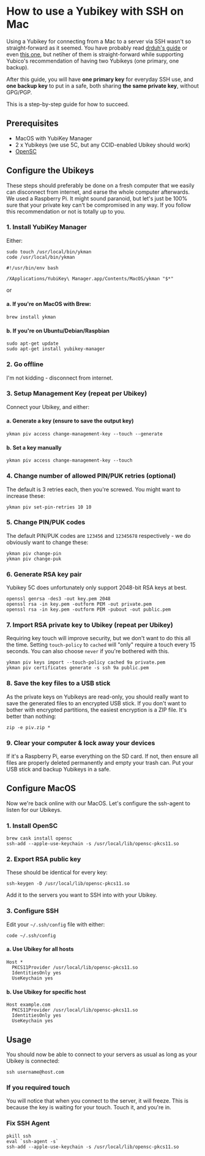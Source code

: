 # How to use a Yubikey with SSH on Mac
Using a Yubikey for connecting from a Mac to a server via SSH wasn't so straight-forward as it seemed. You have probably read [drduh's guide](https://github.com/drduh/YubiKey-Guide) or even [this one](https://github.com/jamesog/yubikey-ssh), but netiher of them is straight-forward while supporting Yubico's recommendation of having two Yubikeys (one primary, one backup).

After this guide, you will have **one primary key** for everyday SSH use, and **one backup key** to put in a safe, both sharing **the same private key**, without GPG/PGP.

This is a step-by-step guide for how to succeed.

## Prerequisites
- MacOS with YubiKey Manager
- 2 x Yubikeys (we use 5C, but any CCID-enabled Ubikey should work)
- [OpenSC](https://github.com/OpenSC/OpenSC/releases)

## Configure the Ubikeys
These steps should preferably be done on a fresh computer that we easily can disconnect from internet, and earse the whole computer afterwards. We used a Raspberry Pi. It might sound paranoid, but let's just be 100% sure that your private key can't be compromised in any way. If you follow this recommendation or not is totally up to you.

### 1. Install YubiKey Manager
Either:

```
sudo touch /usr/local/bin/ykman
code /usr/local/bin/ykman
```

```
#!/usr/bin/env bash

/XApplications/YubiKey\ Manager.app/Contents/MacOS/ykman "$*"
```

or 

#### a. If you're on MacOS with Brew:
```
brew install ykman
```

#### b. If you're on Ubuntu/Debian/Raspbian
```
sudo apt-get update
sudo apt-get install yubikey-manager
```

### 2. Go offline
I'm not kidding - disconnect from internet.

### 3. Setup Management Key (repeat per Ubikey)
Connect your Ubikey, and either:

#### a. Generate a key (ensure to save the output key)
```
ykman piv access change-management-key --touch --generate
```

#### b. Set a key manually
```
ykman piv access change-management-key --touch
```

### 4. Change number of allowed PIN/PUK retries (optional)
The default is 3 retries each, then you're screwed. You might want to increase these:
```
ykman piv set-pin-retries 10 10
```

### 5. Change PIN/PUK codes
The default PIN/PUK codes are `123456` and `12345678` respectively - we do obviously want to change these:
```
ykman piv change-pin
ykman piv change-puk
```

### 6. Generate RSA key pair
Yubikey 5C does unfortunately only support 2048-bit RSA keys at best.
```
openssl genrsa -des3 -out key.pem 2048
openssl rsa -in key.pem -outform PEM -out private.pem
openssl rsa -in key.pem -outform PEM -pubout -out public.pem
```

### 7. Import RSA private key to Ubikey (repeat per Ubikey)
Requiring key touch will improve security, but we don't want to do this all the time. Setting `touch-policy` to `cached` will "only" require a touch every 15 seconds. You can also choose `never` if you're bothered with this.
```
ykman piv keys import --touch-policy cached 9a private.pem
ykman piv certificates generate -s ssh 9a public.pem
```

### 8. Save the key files to a USB stick
As the private keys on Yubikeys are read-only, you should really want to save the generated files to an encrypted USB stick. If you don't want to bother with encrypted partitions, the easiest encryption is a ZIP file. It's better than nothing:
```
zip -e piv.zip *
```

### 9. Clear your computer & lock away your devices
If it's a Raspberry Pi, earse everything on the SD card. If not, then ensure all files are properly deleted permanently and empty your trash can. Put your USB stick and backup Yubikeys in a safe.

## Configure MacOS
Now we're back online with our MacOS. Let's configure the ssh-agent to listen for our Ubikeys.

### 1. Install OpenSC
```
brew cask install opensc
ssh-add --apple-use-keychain -s /usr/local/lib/opensc-pkcs11.so
```

### 2. Export RSA public key
These should be identical for every key:
```
ssh-keygen -D /usr/local/lib/opensc-pkcs11.so
```

Add it to the servers you want to SSH into with your Ubikey.

### 3. Configure SSH
Edit your `~/.ssh/config` file with either:
```
code ~/.ssh/config
```

#### a. Use Ubikey for all hosts
```
Host *
  PKCS11Provider /usr/local/lib/opensc-pkcs11.so
  IdentitiesOnly yes
  UseKeychain yes
```

#### b. Use Ubikey for specific host
```
Host example.com
  PKCS11Provider /usr/local/lib/opensc-pkcs11.so
  IdentitiesOnly yes
  UseKeychain yes
```

## Usage
You should now be able to connect to your servers as usual as long as your Ubikey is connected:
```
ssh username@host.com
```

### If you required touch
You will notice that when you connect to the server, it will freeze. This is because the key is waiting for your touch. Touch it, and you're in.

### Fix SSH Agent 
```
pkill ssh
eval `ssh-agent -s`
ssh-add --apple-use-keychain -s /usr/local/lib/opensc-pkcs11.so
```
